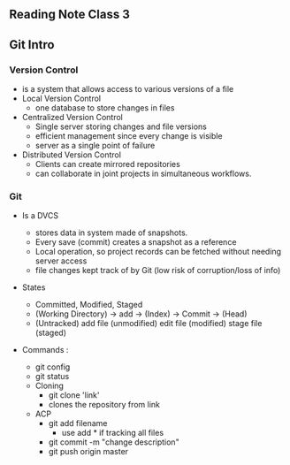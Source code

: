 ## Reading Note Class 3

## Git Intro

### Version Control
* is a system that allows access to various versions of a file
* Local Version Control
    * one database to store changes in files
* Centralized Version Control
    * Single server storing changes and file versions
    * efficient management since every change is visible
    * server as a single point of failure
* Distributed Version Control
    * Clients can create mirrored repositories
    * can collaborate in joint projects in simultaneous workflows.

### Git
* Is a DVCS
    * stores data in system made of snapshots.
    * Every save (commit) creates a snapshot as a reference
    * Local operation, so project records can be fetched without needing server access
    * file changes kept track of by Git (low risk of corruption/loss of info)
* States
    * Committed, Modified, Staged
    * (Working Directory) -> add -> (Index) -> Commit -> (Head)
    * (Untracked) add file (unmodified) edit file (modified) stage file (staged)

* Commands :
    * git config
    * git status
    * Cloning
        * git clone 'link'
        * clones the repository from link
    * ACP
        * git add filename
            * use add * if tracking all files
        * git commit -m "change description"
        * git push origin master